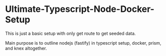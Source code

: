 # Ultimate-Typescript-Node-Docker-Setup

This is just a basic setup with only get route to get seeded data.

Main purpose is to outline nodejs (fastify) in typescript setup, docker, prism, and knex altogether.
